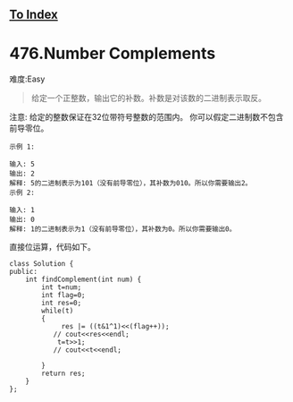 [To Index](/index.md)
---
# 476.Number Complements
难度:Easy
>给定一个正整数，输出它的补数。补数是对该数的二进制表示取反。

注意:
给定的整数保证在32位带符号整数的范围内。
你可以假定二进制数不包含前导零位。
```
示例 1:

输入: 5
输出: 2
解释: 5的二进制表示为101（没有前导零位），其补数为010。所以你需要输出2。
示例 2:

输入: 1
输出: 0
解释: 1的二进制表示为1（没有前导零位），其补数为0。所以你需要输出0。
```

直接位运算，代码如下。

```
class Solution {
public:
    int findComplement(int num) {
        int t=num;
        int flag=0;
        int res=0;
        while(t)
        {
             res |= ((t&1^1)<<(flag++));
           // cout<<res<<endl;
            t=t>>1;
           // cout<<t<<endl;
            
        }
        return res;
    }
};
```
